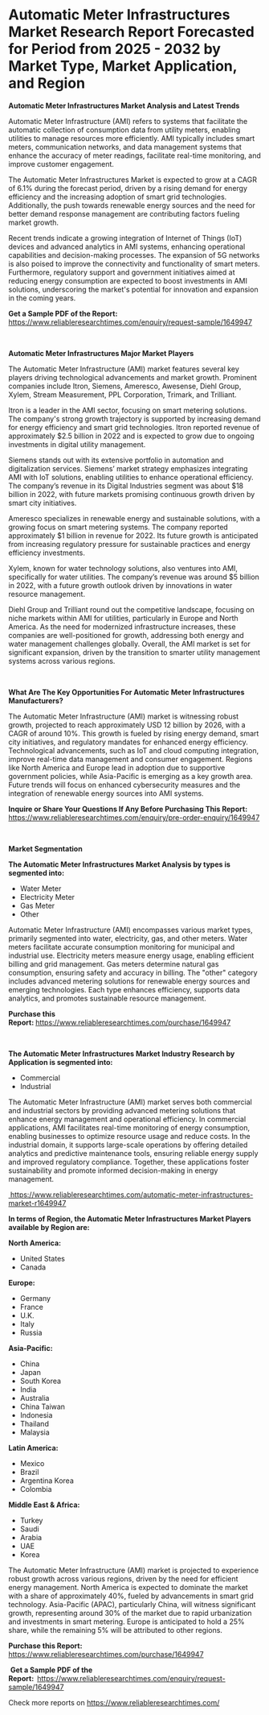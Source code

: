 <p><h1>Automatic Meter Infrastructures Market Research Report Forecasted for Period from 2025 -  2032 by Market Type, Market Application, and Region</h1></p><p><strong>Automatic Meter Infrastructures Market Analysis and Latest Trends</strong></p>
<p><p>Automatic Meter Infrastructure (AMI) refers to systems that facilitate the automatic collection of consumption data from utility meters, enabling utilities to manage resources more efficiently. AMI typically includes smart meters, communication networks, and data management systems that enhance the accuracy of meter readings, facilitate real-time monitoring, and improve customer engagement. </p><p>The Automatic Meter Infrastructures Market is expected to grow at a CAGR of 6.1% during the forecast period, driven by a rising demand for energy efficiency and the increasing adoption of smart grid technologies. Additionally, the push towards renewable energy sources and the need for better demand response management are contributing factors fueling market growth. </p><p>Recent trends indicate a growing integration of Internet of Things (IoT) devices and advanced analytics in AMI systems, enhancing operational capabilities and decision-making processes. The expansion of 5G networks is also poised to improve the connectivity and functionality of smart meters. Furthermore, regulatory support and government initiatives aimed at reducing energy consumption are expected to boost investments in AMI solutions, underscoring the market's potential for innovation and expansion in the coming years.</p></p>
<p><strong>Get a Sample PDF of the Report:&nbsp;</strong> <a href="https://www.reliableresearchtimes.com/enquiry/request-sample/1649947?utm_campaign=3137&utm_medium=2&utm_source=Github&utm_content=ia&utm_term=23032025&utm_id=automatic-meter-infrastructures">https://www.reliableresearchtimes.com/enquiry/request-sample/1649947</a></p>
<p>&nbsp;</p>
<p><strong>Automatic Meter Infrastructures Major Market Players</strong></p>
<p><p>The Automatic Meter Infrastructure (AMI) market features several key players driving technological advancements and market growth. Prominent companies include Itron, Siemens, Ameresco, Awesense, Diehl Group, Xylem, Stream Measurement, PPL Corporation, Trimark, and Trilliant. </p><p>Itron is a leader in the AMI sector, focusing on smart metering solutions. The company's strong growth trajectory is supported by increasing demand for energy efficiency and smart grid technologies. Itron reported revenue of approximately $2.5 billion in 2022 and is expected to grow due to ongoing investments in digital utility management.</p><p>Siemens stands out with its extensive portfolio in automation and digitalization services. Siemens’ market strategy emphasizes integrating AMI with IoT solutions, enabling utilities to enhance operational efficiency. The company’s revenue in its Digital Industries segment was about $18 billion in 2022, with future markets promising continuous growth driven by smart city initiatives.</p><p>Ameresco specializes in renewable energy and sustainable solutions, with a growing focus on smart metering systems. The company reported approximately $1 billion in revenue for 2022. Its future growth is anticipated from increasing regulatory pressure for sustainable practices and energy efficiency investments.</p><p>Xylem, known for water technology solutions, also ventures into AMI, specifically for water utilities. The company’s revenue was around $5 billion in 2022, with a future growth outlook driven by innovations in water resource management.</p><p>Diehl Group and Trilliant round out the competitive landscape, focusing on niche markets within AMI for utilities, particularly in Europe and North America. As the need for modernized infrastructure increases, these companies are well-positioned for growth, addressing both energy and water management challenges globally. Overall, the AMI market is set for significant expansion, driven by the transition to smarter utility management systems across various regions.</p></p>
<p>&nbsp;</p>
<p><strong>What Are The Key Opportunities For Automatic Meter Infrastructures Manufacturers?</strong></p>
<p><p>The Automatic Meter Infrastructure (AMI) market is witnessing robust growth, projected to reach approximately USD 12 billion by 2026, with a CAGR of around 10%. This growth is fueled by rising energy demand, smart city initiatives, and regulatory mandates for enhanced energy efficiency. Technological advancements, such as IoT and cloud computing integration, improve real-time data management and consumer engagement. Regions like North America and Europe lead in adoption due to supportive government policies, while Asia-Pacific is emerging as a key growth area. Future trends will focus on enhanced cybersecurity measures and the integration of renewable energy sources into AMI systems.</p></p>
<p><strong>Inquire or Share Your Questions If Any Before Purchasing This Report:</strong> <a href="https://www.reliableresearchtimes.com/enquiry/pre-order-enquiry/1649947?utm_campaign=3137&utm_medium=2&utm_source=Github&utm_content=ia&utm_term=23032025&utm_id=automatic-meter-infrastructures">https://www.reliableresearchtimes.com/enquiry/pre-order-enquiry/1649947</a></p>
<p>&nbsp;</p>
<p><strong>Market Segmentation</strong></p>
<p><strong>The Automatic Meter Infrastructures Market Analysis by types is segmented into:</strong></p>
<p><ul><li>Water Meter</li><li>Electricity Meter</li><li>Gas Meter</li><li>Other</li></ul></p>
<p><p>Automatic Meter Infrastructure (AMI) encompasses various market types, primarily segmented into water, electricity, gas, and other meters. Water meters facilitate accurate consumption monitoring for municipal and industrial use. Electricity meters measure energy usage, enabling efficient billing and grid management. Gas meters determine natural gas consumption, ensuring safety and accuracy in billing. The "other" category includes advanced metering solutions for renewable energy sources and emerging technologies. Each type enhances efficiency, supports data analytics, and promotes sustainable resource management.</p></p>
<p><strong>Purchase this Report:&nbsp;</strong><a href="https://www.reliableresearchtimes.com/purchase/1649947?utm_campaign=3137&utm_medium=2&utm_source=Github&utm_content=ia&utm_term=23032025&utm_id=automatic-meter-infrastructures">https://www.reliableresearchtimes.com/purchase/1649947</a></p>
<p>&nbsp;</p>
<p><strong>The Automatic Meter Infrastructures Market Industry Research by Application is segmented into:</strong></p>
<p><ul><li>Commercial</li><li>Industrial</li></ul></p>
<p><p>The Automatic Meter Infrastructure (AMI) market serves both commercial and industrial sectors by providing advanced metering solutions that enhance energy management and operational efficiency. In commercial applications, AMI facilitates real-time monitoring of energy consumption, enabling businesses to optimize resource usage and reduce costs. In the industrial domain, it supports large-scale operations by offering detailed analytics and predictive maintenance tools, ensuring reliable energy supply and improved regulatory compliance. Together, these applications foster sustainability and promote informed decision-making in energy management.</p></p>
<p><a href="https://www.reliableresearchtimes.com/automatic-meter-infrastructures-market-r1649947?utm_campaign=3137&utm_medium=2&utm_source=Github&utm_content=ia&utm_term=23032025&utm_id=automatic-meter-infrastructures">&nbsp;https://www.reliableresearchtimes.com/automatic-meter-infrastructures-market-r1649947</a></p>
<p><strong>In terms of Region, the Automatic Meter Infrastructures Market Players available by Region are:</strong></p>
<p>
    <p> <strong> North America: </strong>
        <ul>
            <li>United States</li>
            <li>Canada</li>
        </ul>
        </p> 
    <p> <strong> Europe: </strong>
        <ul>
            <li>Germany</li>
            <li>France</li>
            <li>U.K.</li>
            <li>Italy</li>
            <li>Russia</li>
        </ul>
        </p> 
    <p> <strong> Asia-Pacific: </strong>
        <ul>
            <li>China</li>
            <li>Japan</li>
            <li>South Korea</li>
            <li>India</li>
            <li>Australia</li>
            <li>China Taiwan</li>
            <li>Indonesia</li>
            <li>Thailand</li>
            <li>Malaysia</li>
        </ul>
        </p> 
    <p> <strong> Latin America: </strong>
        <ul>
            <li>Mexico</li>
            <li>Brazil</li>
            <li>Argentina Korea</li>
            <li>Colombia</li>
        </ul>
        </p> 
    <p> <strong> Middle East & Africa: </strong>
        <ul>
            <li>Turkey</li>
            <li>Saudi</li>
            <li>Arabia</li>
            <li>UAE</li>
            <li>Korea</li>
        </ul>
    </p>
    </p>
<p><p>The Automatic Meter Infrastructure (AMI) market is projected to experience robust growth across various regions, driven by the need for efficient energy management. North America is expected to dominate the market with a share of approximately 40%, fueled by advancements in smart grid technology. Asia-Pacific (APAC), particularly China, will witness significant growth, representing around 30% of the market due to rapid urbanization and investments in smart metering. Europe is anticipated to hold a 25% share, while the remaining 5% will be attributed to other regions.</p></p>
<p><strong>Purchase this Report: </strong><a href="https://www.reliableresearchtimes.com/purchase/1649947?utm_campaign=3137&utm_medium=2&utm_source=Github&utm_content=ia&utm_term=23032025&utm_id=automatic-meter-infrastructures">https://www.reliableresearchtimes.com/purchase/1649947</a></p>
<p>&nbsp;<strong>Get a Sample PDF of the Report:&nbsp;&nbsp;</strong><a href="https://www.reliableresearchtimes.com/enquiry/request-sample/1649947?utm_campaign=3137&utm_medium=2&utm_source=Github&utm_content=ia&utm_term=23032025&utm_id=automatic-meter-infrastructures">https://www.reliableresearchtimes.com/enquiry/request-sample/1649947</a></p>
<p><strong></strong></p>
<p>Check more reports on <a href="https://www.reliableresearchtimes.com/?utm_campaign=3137&utm_medium=2&utm_source=Github&utm_content=ia&utm_term=23032025&utm_id=automatic-meter-infrastructures">https://www.reliableresearchtimes.com/</a></p>